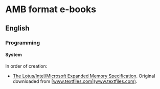 # AMB format e-books
## English
### Programming
#### System

In order of creation:

+ [The Lotus/Intel/Microsoft Expanded Memory Specification](./limems.amb.amb). Original downloaded from [www.textfiles.com](www.textfiles.com).
